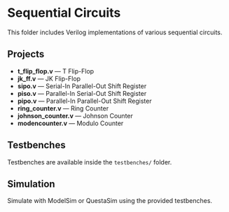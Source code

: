 # Sequential Circuits

This folder includes Verilog implementations of various sequential circuits.

## Projects

- **t_flip_flop.v** — T Flip-Flop  
- **jk_ff.v** — JK Flip-Flop  
- **sipo.v** — Serial-In Parallel-Out Shift Register  
- **piso.v** — Parallel-In Serial-Out Shift Register  
- **pipo.v** — Parallel-In Parallel-Out Shift Register  
- **ring_counter.v** — Ring Counter  
- **johnson_counter.v** — Johnson Counter  
- **modencounter.v** — Modulo Counter  

## Testbenches

Testbenches are available inside the `testbenches/` folder.

## Simulation

Simulate with ModelSim or QuestaSim using the provided testbenches.
